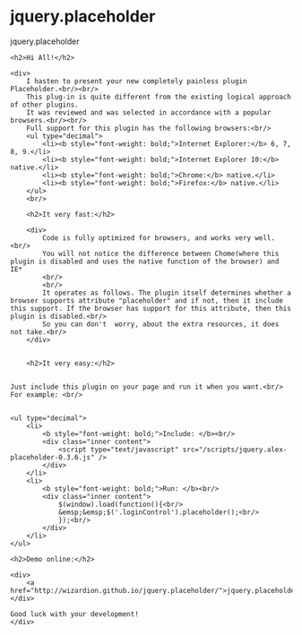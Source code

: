 jquery.placeholder
==================

jquery.placeholder

<div id="main_content_wrap" class="outer">
		
	<h2>Hi All!</h2>
	
	<div>
		I hasten to present your new completely painless plugin Placeholder.<br/><br/>
		This plug-in is quite different from the existing logical approach of other plugins.
		It was reviewed and was selected in accordance with a popular browsers.<br/><br/>
		Full support for this plugin has the following browsers:<br/>
		<ul type="decimal">
			<li><b style="font-weight: bold;">Internet Explorer:</b> 6, 7, 8, 9.</li>
			<li><b style="font-weight: bold;">Internet Explorer 10:</b> native.</li>
			<li><b style="font-weight: bold;">Chrome:</b> native.</li>
			<li><b style="font-weight: bold;">Firefox:</b> native.</li>
		</ul>
		<br/>
		
		<h2>It very fast:</h2>
	
		<div>
			Сode is fully optimized for browsers, and works very well.<br/>
			You will not notice the difference between Chome(where this plugin is disabled and uses the native function of the browser) and IE*
			<br/>
			<br/>
			It operates as follows. The plugin itself determines whether a browser supports attribute "placeholder" and if not, then it include this support. If the browser has support for this attribute, then this plugin is disabled.<br/>
			So you can don't  worry, about the extra resources, it does not take.<br/>
		</div>
		
		
		<h2>It very easy:</h2>
		
		
	Just include this plugin on your page and run it when you want.<br/>
	For example: <br/>
	
	
	<ul type="decimal">
		<li>
			<b style="font-weight: bold;">Include: </b><br/>
			<div class="inner content">
				<script type="text/javascript" src="/scripts/jquery.alex-placeholder-0.3.6.js" />
			</div>
		</li>
		<li>
			<b style="font-weight: bold;">Run: </b><br/>
			<div class="inner content">
				$(window).load(function(){<br/>
				&emsp;&emsp;$('.loginControl').placeholder();<br/>
				});<br/>
			</div>
		</li>
	</ul>
	
	<h2>Demo online:</h2>
	
	<div>
		<a href="http://wizardion.github.io/jquery.placeholder/">jquery.placeholder</a>
	</div>
	
	Good luck with your development!
	</div>			
</div>